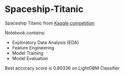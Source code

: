 # Spaceship-Titanic
Spaceship Titanic from [Kaggle competition](https://www.kaggle.com/competitions/spaceship-titanic) <br>

Notebook contains:
* Exploratory Data Analysis (EDA)
* Feature Engineering
* Model Training
* Model Evaluation

Best accuracy score is 0.80336 on LightGBM Classifier

